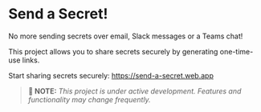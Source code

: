 # Send a Secret!

No more sending secrets over email, Slack messages or a Teams chat!

This project allows you to share secrets securely by generating one-time-use links.

Start sharing secrets securely: https://send-a-secret.web.app

> **🚧 NOTE:** _This project is under active development. Features and functionality may change frequently._
